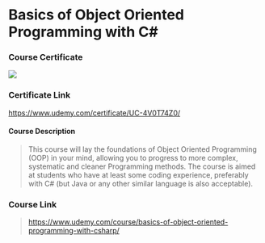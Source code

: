# Basics of Object Oriented Programming with C#

### Course Certificate
![](https://udemy-certificate.s3.amazonaws.com/image/UC-4V0T74Z0.jpg?l=null)

### Certificate Link
https://www.udemy.com/certificate/UC-4V0T74Z0/

#### Course Description
> This course will lay the foundations of Object Oriented Programming (OOP) in your mind, allowing you to progress to more complex, systematic and cleaner Programming methods.
> The course is aimed at students who have at least some coding experience, preferably with C# (but Java or any other similar language is also acceptable).

### Course Link
> https://www.udemy.com/course/basics-of-object-oriented-programming-with-csharp/
